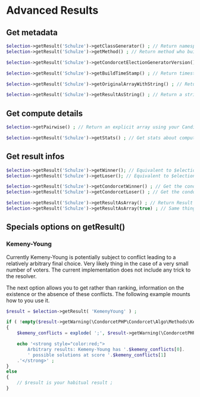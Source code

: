 # Advanced Results

## Get metadata

```php
$election->getResult('Schulze')->getClassGenerator() ; // Return namespace of the Schulze module. Like 'CondorcetPHP\Condorcet\Algo\Methods\SchulzeWinning'
$election->getResult('Schulze')->getMethod() ; // Return method who build this result. Like 'Schulze'.

$election->getResult('Schulze')->getCondorcetElectionGeneratorVersion() ; // Return Condorcet version at the build time.

$election->getResult('Schulze')->getBuildTimeStamp() ; // Return timestamp (float) of the build time.

$election->getResult('Schulze')->getOriginalArrayWithString() ; // Return the result as array with Candidate as string by name. because Candidate name can continue to change (Even if you can get the history of the changes.). This method give you serenity.

$election->getResult('Schulze')->getResultAsString() ; // Return a string like "A > B = C > D > E > G = H"
```

## Get compute details
```php
$election->getPairwise() ; // Return an explicit array using your Candidate Name as keys.  

$election->getResult('Schulze')->getStats() ; // Get stats about computing result for the default object method. Output vary between the methods. Should be an array.
```

## Get result infos
```php
$election->getResult('Schulze')->getWinner(); // Equivalent to $election->getWinner('Schulze');
$election->getResult('Schulze')->getLoser(); // Equivalent to $election->getLoser('Schulze');

$election->getResult('Schulze')->getCondorcetWinner() ; // Get the condorcet winner from the parent election at the build time (can became different. This one never change) or null if he don't exist.
$election->getResult('Schulze')->getCondorcetLoser() ; // Get the condorcet loser from the parent election at the build time (can became different. This one never change) or null if he don't exist.

$election->getResult('Schulze')->getResultAsArray() ; // Return Result ranking as array. So, the original Result object is iterable, support array access and count... Why doing that ?
$election->getResult('Schulze')->getResultAsArray(true) ; // Same thing. But more : that convert Candidate object into string by name.
```

## Specials options on getResult()

### Kemeny-Young
Currently Kemeny-Young is potentially subject to conflict leading to a relatively arbitrary final choice. Very likely thing in the case of a very small number of voters. The current implementation does not include any trick to the resolver.   

The next option allows you to get rather than ranking, information on the existence or the absence of these conflicts. The following example mounts how to you use it.   

```php
$result = $election->getResult( 'KemenyYoung' ) ;

if ( !empty($result->getWarning(\CondorcetPHP\Condorcet\Algo\Methods\KemenyYoung\KemenyYoung::CONFLICT_WARNING_CODE)) )
{
    $kemeny_conflicts = explode( ';', $result->getWarning(\CondorcetPHP\Condorcet\Algo\Methods\KemenyYoung::CONFLICT_WARNING_CODE)[0]['msg'] ) ;

    echo '<strong style="color:red;">
        Arbitrary results: Kemeny-Young has '.$kemeny_conflicts[0].
        ' possible solutions at score '.$kemeny_conflicts[1]
    .'</strong>' ;
}
else
{
	// $result is your habitual result ;
}
```   


